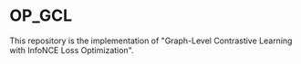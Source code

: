 # OP_GCL
This repository is the implementation of  "Graph-Level Contrastive Learning with InfoNCE Loss Optimization".
